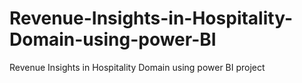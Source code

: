 # Revenue-Insights-in-Hospitality-Domain-using-power-BI
Revenue Insights in Hospitality Domain using power BI project
